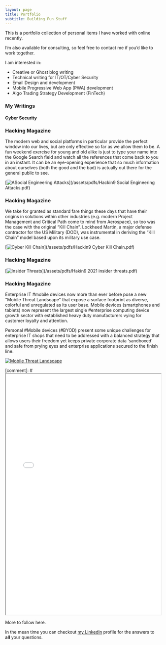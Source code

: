 ```yaml
---
layout: page
title: Portfolio
subtitle: Building Fun Stuff 
---
```


This is a portfolio collection of personal items I have worked with online recently.  

I’m also available for consulting, so feel free to contact me if you’d like to work together.

I am interested in:  

- Creative or Ghost blog writing
- Technical writing for IT/OT/Cyber Security
- Email Design and development
- Mobile Progressive Web App (PWA) development
- Algo Trading Strategy Development (FinTech)

### My Writings

#### Cyber Security

### Hacking Magazine 

The modern web and social platforms in particular provide the perfect window into our lives, but are only effective so far as we allow them to be. A fun weekend exercise for young and old alike is just to type your name into the Google Search field and watch all the references that come back to you in an instant. It can be an eye-opening experience that so much information about ourselves (both the good and the bad) is actually out there for the general public to see.

[![ASocial Engineering Attacks](/assets/img/Hackin9-Social-Engineering-Attacks-cover.png)](/assets/pdfs/Hackin9 Social Engineering Attacks.pdf)

### Hacking Magazine 

We take for granted as standard fare things these days that have their origins in solutions within other industries (e.g. modern Project Management and Critical Path come to mind from Aerospace), so too was the case with the original “Kill Chain”. Lockheed Martin, a major defense contractor for the US Military (DOD), was instrumental in deriving the “Kill Chain” model based upon its military use case.

[![Cyber Kill Chain](/assets/img/Hackin9-Cyber-Kill-Chain-cover.png)](/assets/pdfs/Hackin9 Cyber Kill Chain.pdf) 

### Hacking Magazine 

[![Insider Threats](/assets/img/Hakin9-2021-insider-threats-cover.png)](/assets/pdfs/Hakin9 2021 insider threats.pdf) 

### Hacking Magazine 

Enterprise IT #mobile devices now more than ever before pose a new "Mobile Threat Landscape" that expose a surface footprint as diverse, colorful and unregulated as its user base. Mobile devices (smartphones and tablets) now represent the largest single #enterprise computing device growth sector with established heavy duty manufacturers vying for customer loyalty and attention.

Personal #Mobile devices (#BYOD) present some unique challenges for enterprise IT shops that need to be addressed with a balanced strategy that allows users their freedom yet keeps private corporate data ‘sandboxed’ and safe from prying eyes and enterprise applications secured to the finish line.

[![Mobile Threat Landscape](/assets/img/H9-Mobile-Threat-landscape-cover.png)](/assets/pdfs/H9-Mobile-Threat-landscape.pdf)

[comment]: # <iframe src="/assets/pdfs/Hackin9 Social Engineering Attacks.pdf" width="100%" height="20%"></iframe>

More to follow here. 

In the mean time you can checkout [my LinkedIn](https://www.linkedin.com/in/syedpeer) profile for the answers to **all** your questions.
